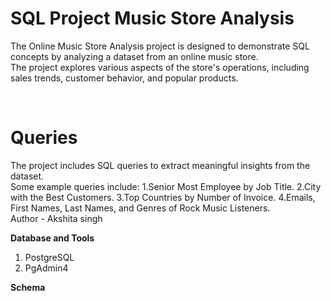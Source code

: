 # SQL Project Music Store Analysis
The Online Music Store Analysis project is designed to demonstrate SQL concepts by analyzing a dataset from an online music store. <br> The project explores various aspects of the store's operations, including sales trends, customer behavior, and popular products.

<br>
<h1><b>Queries</b></h1>
The project includes SQL queries to extract meaningful insights from the dataset.<br>
Some example queries include:
1.Senior Most Employee by Job Title.
2.City with the Best Customers.
3.Top Countries by Number of Invoice.
4.Emails, First Names, Last Names, and Genres of Rock Music Listeners.

<br>
Author - Akshita singh

<b> Database and Tools</b>
1. PostgreSQL
2. PgAdmin4

<b> Schema</b>



